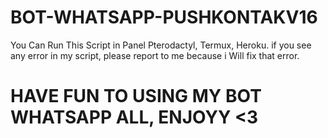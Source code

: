 # BOT-WHATSAPP-PUSHKONTAKV16 
You Can Run This Script in Panel Pterodactyl, Termux, Heroku.
if you see any error in my script, please report to me because i Will fix that error.
# HAVE FUN TO USING MY BOT WHATSAPP ALL, ENJOYY <3
